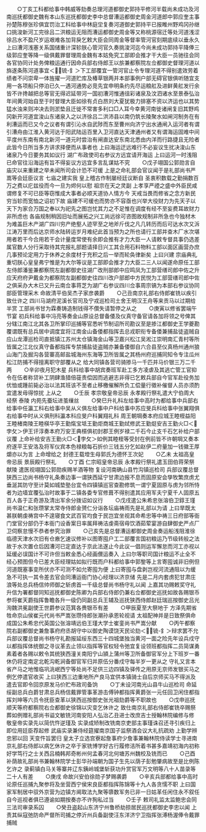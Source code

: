 <!-- { "loadSidebar": true } -->
　　○丁亥工科都给事中韩威等劾奏总理河道都御史郭持平修河半载尚未成功及河南巡抚都御史魏有本山东巡抚都御史李中总督漕运都御史周金河道郎中郭应奎主事孙楚陈穆张珍俱宜罚治工科给事中林庭坣复奏河道御史郭持平已报睢州野鸡冈孙继口挑浚新河工完徐吕二洪粮运无阻而漕运都御史周金等又称桃源宿迁等处河道浅涩徐吕水不盈尺岁运艰难各加背戾乞敕大臣会同周金等督率管河官刻期底续以垂永久  上曰漕河浅塞关系国储重计深轸朕心管河官久奏挑浚河迄今尚未成功郭持平降俸三级郭应奎等降一级俱戴罪督理周金魏有本姑免究工部即会推才干大臣一员驰往会同各官协同计处务俾粮运通行因命兵部右侍郎王以旂兼都察院左佥都御史督理河道以旆遂条陈河道事宜＜锍-釒＞下工部覆宜一管河官止令专理河道不得别遣效劳着绩者不问崇卑一体旌擢一河道贮库及椿草银两并本部事例户部无碍官银俱听随宜支用一各项船只停泊已久一遇河通势必竞先宜申明条约先尽运粮舡及进鲜黄舡发行余皆不许搀越把总等官无得迟延带河一国初漕河惟通徂彩诸泉及汶泗诸水至景泰弘治年间黄河始自至于时督理大臣如徐有贞白昂刘大夏犹极力排塞不资以济运也以其势猛水浊来则冲决去则淤垫且迁徙不常害多利口□人耳今幸黄河南徙诸闸复旧其野鸡冈新开河道宜浚山东诸泉入之以济徐吕二洪沛县以南仍筑长陵聚水如闸河制务在有利漕运而已又今之议者有谓引沁水自武陟而东至曹州向济宁出水通闸入运河者有谓引漕舟由江淮入黄河达于阳武陆运百里入卫河直达天津通州者又有谓海运固难中间平度州东南有南北新河一道元时尝治有闸直达安东南北悉由内洋而行路捷且无险者此皆今日所当多方讲求择便而从事者也  上曰海运迂远难行不必妄议生扰决浚山东诸泉乃今日要务其如议行  湖广布政使司右参议方远宜请开海运  上曰运河一时浅阻已命官往沿海运有旨不得妄议方远宜多言乱谋姑不究
　　○戊子翊国公郭勋言自  庙灾以来重建之举未闻所司会计恐不可缓  上是之命礼部会官议闻于是礼部尚书严嵩等会廷臣议言  七庙之建实我  皇上稽古作制屡经廷议断自  圣衷积数载之勤捐数百万之费以庀兹役而今一旦为烬何以慰  祖宗在天之灵副  上孝享严禋之盛中外臣民咸谓修复不可已臣等窃惟成大事者必顺天道协人情方今  天戒当畏而修省之念方新民穷当轸而宽恤之诏初下故  庙建不可缓也而势亦不容亟也兴举大役财力为先天子以天下为家合万国之奉以为祀先之图岂忧其力之不足惟在调度有经不至妄费耳故财力非所虑也  各庙规制稍因旧址而展拓之兴工尚远徐可咨图故规制非所急也今独材木为难盖巨木产湖广四川穷产绝壑人迹罕至之地斧斤伐之凡几转历而后可达水次又泝江涛万里而后达京师水陆转运岁月难纪此首当预为之所也请行工部并查木厂水次堪用者若干今合用若干会计量度常使有余即会推有才力大臣一人请敕专督具事仍选差属官数人分行采取待其完报礼部题请择日兴工其合用石料物料工部以面区画营办庶几事预论定用力于休养之余度材于充积之后一举而轮奂律新矣  上曰兴建  宗庙典礼重切朕心皇皇弗宁惟是为大尔等议是工部即会推才力大臣二三人以闻遂命原任工部左侍郎潘鉴兼都察院左副都御史往湖广改刑部郎中应鸣凤为工部营缮司郎中佐之升应天府府尹戴金为都察院左副都御史往四川改户部郎中方民悦为工部营缮司郎中佐之俱采办大木已又升云南佥事蒋芝为湖广右参议四川佥事周宗镐为本部右参议协同部臣管理采木  命故清平伯吴杰子家彦袭爵
　　○己丑南京礼部右侍郎崔铣以疾引致仕许之  四川马湖府泥溪长官司及宁戎巡检司土舍王明汉王舟等来贡马以过期给半赏  工部尚书甘为霖奏铸造制钱得不儹失请暂停之从之
　　○庚寅以修省罢端午节宴  初兵科给事中冯亮等奏金山原设总督备倭及仪真守备官请各加将领之号俾其分辖江南江北其各卫所掌印巡捕等官悉听节制诏所司勘议至是掺江都御史王学夔勘覆谓既有总兵居中调度宜将江南金山备倭都指挥去总戎职衔专备倭兼捕盐徒盗贼自应山龙潭巡检司直抵镇江苏州太仓镇海金山等卫嘉兴松江吴淞江崇明南汇青村等所皆属之江北仪真守备都指挥专禁捕盐徒盗贼亦兼备倭御自六合县至仪真杨州通州狼山海门及掘沟各营寨高邮盐城海州东海等卫所皆属之其杨州府巡捕同知令专注瓜州松江防捕不得擅离职守部覆从之  给大同镇各营司骑掺马一千匹并马价银三万二千两
　　○辛卯夜月犯木星  兵科给事中胡宾奏班军赴工多方凌虐及其逃亡管工官抑令在伍者称贷补工阴肆渔猎倍蓰责偿因而逃避志非得已乞敕兵部自今官军赴役务加优恤或踵前毙必治以法其班该不至者止移檄催解所负工偿量行徵补催督人员亦须酌宜遣发毋得惊扰  上从之
　　○壬辰  孝宗敬皇帝忌辰  永孝殿行祭礼遣大宁伯周大经祭  泰陵  内苑先蚕坛进茧缫丝
　　○癸巳升礼科左给事中高时为都给事中兵部右给事中任瀛工科右给事中吴从义俱左给事中户科给事中苏应旻兵科给事中张翼翔俱右给事中时从义俱刑科瀛本科应旻户科翼翔礼科  周王朝堈奏本府应城王睦桎益阳王睦楮南陵王睦楧华亭王勤熂宝坻王勤炬商城王勤烒修武王勤烶安吉王勤火□＜孛攵＞伊王讦淳奏本府万安王典櫍俱初封郡王例岁禄二千石今止支千石乞补给户部议覆  上命补给安吉王勤火□＜孛攵＞如例其睦桎等受封在例前皆不许朝堈又奏本府遂平王安洛及将军仪宾本色禄粮每石折价三钱五分乞如赵伊二府量加一钱徽王厚爝亦以为言  上命增给之  封德王载墱生母郭氏为德怀王次妃
　　○乙未  太祖高皇帝忌辰  景辰殿行祭礼
　　○丁酉  仁宗昭皇帝忌辰  永孝殿行祭礼遣玉田伯蒋荣祭  献陵  遣医视翊国公郭勋疾赐羊酒等物  复设河南确山县竹沟镇巡检司  兵部议覆总督狭西三边尚书杨守礼条奏边事一谓狭西延宁甘肃边报不息而固原安会孳牧繁庶虏尤垂涎其防守至计莫如城垫塾台宜令四镇镇巡官查勘修筑一谓宁夏固原与虏为邻所恃者为边墙宜覆弘治时故事于二镇各委专官修葺不得别遣其应用军夫宁夏千人固原五百人各于正奇游及清出军余分拨诏如议行
　　○戊戌遣公朱希忠张溶伯卫錞王瑾尚书温仁和张瓒掌太常寺侍郎金赟仁分诣各坛庙祷雨先是礼部以为请  上曰旱既太甚朕朝虔祷宫中不遑寝食文武百官均食于民岂宜坐视其命希忠等中祷三日府部等衙门堂官分部仍于本衙门设香案日率属拜祷洁虔斋宿毋饮酒茹荤宴游自肆御史严点厂卫伺察怠慢不恭者参究治罪
　　○己亥先是总督漕运都御史周金奏运船浅阻淮徐临德天津水次旧有仓廒乞速议修补以图寄囤户工二部覆言国初粮运乃节级转般之法故于水次置仓后因漕河已定直达于京此法遂止今此议一倡则运军懈怠而河工亦视以延缓必误国计不可许但当敕金悉心经画儧运奏入  上曰尔等职司国计粮运不止全不经心预图但今已差大臣经理姑如拟行既而户科都给事中郭錅等上言寄囤诚非旧例但河道既塞事变所伏亦不可测不如允寄囤为便  上曰寄囤与盘剥岂视河流通阻以为缓急不可执一其令差去官会同漕运衙门协心经理以济京储  先是二月内套虏犯甘肃庄浪等处总兵杨信帅师御之斩虏首一千级总督尚书杨守礼以闻  上嘉其功赐敕奖守礼升信为署都督同知巡抚都御史陈卿为兵部右侍郎仍兼右佥都御史巡抚如故各赐银币参将崔天爵指挥鲁瞻各升一级仍同副总兵王辅及巡抚狭西侍郎赵廷瑞巡按御史吕光洵魏洪冕副使王世爵参议范箕各赉银币有差
　　○甲辰夏至大祭地于  方泽先期省牲命京山侯崔元代尚书严嵩张瓒侍郎张潮孙承恩轮视请  太祖配神并是日致祭俱命成国公朱希忠代英国公张溶靖远伯王瑾大学士崔銮尚书严嵩分献
　　○丙午都察院右副都御史兼詹事府府丞胡守中以御史陶谟饶天民论劾＜锍-釒＞辩求罢不允  兵部议覆总督尚书杨守礼勘报延绥东西三十四城堡独当黄河一面之险先年设兵戍守以都指挥体统御之寻议革去止领以指挥等官权轻令弛宜复设领班都指挥二员简谋勇素着者各赐以敕令其统狭西潼关南阳宁山頴上蒲州等卫所备御官军分上下班岁一番休仍将定南定北乾沟乾涧备御官军归并原伍分番戍守每半岁一更从之  守礼又言本省产马之地惟临巩洮岷西宁等处尚不足供三边四镇及驿传之用原无京师发银买马之例乞停遣官收买  上曰狭西三边重地所产良马宜供本镇骑士自后京师买马不得派及遣去官即令回京原发马价贮布政司备饷
　　○丁未设河南光山县牛山巡检司  命延绥副总兵白爵甘肃总兵杨信戴罪管事革游击傅钟都指挥黄爵张一元任回卫闲住都指挥刘坤等六员令抚臣查革以狭西巡按御史张光祖劾爵等不职故也
　　○戊申巡抚顺天等府都察院右佥都御史徐锦以灾变乞休许之  致仕南京礼部右侍郎崔铣卒赐祭葬如例赠礼部尚书谥文敏铣河南安阳人弘治乙丑进士改庶吉士授翰林院编修与修  敬皇帝实录先以简伉忤逆瑾及  实录成矫制改铣南京吏部主事瑾诛召还寻引疾归上即位用廷臣荐起修  武庙实录兼侍经筵擢南京国子监祭酒会议大礼抗疏劝  上勤学辨忠邪以回  天变忤旨罢归  皇太子立选宫寮起詹事府少詹事兼翰林院侍读学士寻进南京礼部右侍郎以病乞休许之卒于家铣博学好古行履修洁所着书甚多嘉靖初海内初称好学笃行之士关西吕楠韩邦奇彬州何孟春河北何塘苏州魏校及铣而已
　　○己酉补荫故礼部尚书兼翰林院学士彭华孙端朝为国子生先以荫子彭勉肇病故至是比例陈乞许之  录蓟镇白马关等寨并辽东銕岭城堡斩获功升赏官军万文明等八十人苗录等二十人有差
　　○庚戌  命故兴安伯徐勋子梦赐袭爵
　　○辛亥兵部都给事中高时论原任巡捕九聚参将及坐营西宁侯宋良臣都指挥陈锦等十九人各贪懦不职  上曰国家军制居中驭外京营为边镇方阃取法九聚等隳数军务已非一日姑革任闲住永不叙任自今巡视者俱已遵谕如期按奏亦不许狥私过当
　　○壬子  敕司礼监太监鲍忠会同三法司审录系囚
　　○癸丑盗起山东济宁州鲁桥劫掠居民巡抚都御史李忠以闻  上责其纵寇弛防命严督所司捕之停沂州兵备副使汪东洋济宁卫指挥张溥杨渥俸令戴罪捕贼
